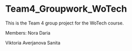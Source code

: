 # Team4_Groupwork_WoTech
This is the Team 4 group project for the WoTech course.

Members:
Nora
Daria

Viktoria Averjanova
Sanita

